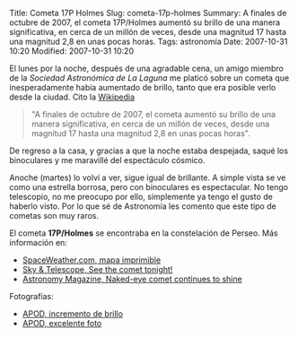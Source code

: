 Title: Cometa 17P Holmes
Slug: cometa-17p-holmes
Summary: A finales de octubre de 2007, el cometa 17P/Holmes aumentó su brillo de una manera significativa, en cerca de un millón de veces, desde una magnitud 17 hasta una magnitud 2,8 en unas pocas horas.
Tags: astronomía
Date: 2007-10-31 10:20
Modified: 2007-10-31 10:20


El lunes por la noche, después de una agradable cena, un amigo miembro de la _Sociedad Astronómica de La Laguna_ me platicó sobre un cometa que inesperadamente había aumentado de brillo, tanto que era posible verlo desde la ciudad. Cito la [Wikipedia](http://es.wikipedia.org/wiki/17P/Holmes)

> "A finales de octubre de 2007, el cometa aumentó su brillo de una manera significativa, en cerca de un millón de veces, desde una magnitud 17 hasta una magnitud 2,8 en unas pocas horas".

De regreso a la casa, y gracias a que la noche estaba despejada, saqué los binoculares y me maravillé del espectáculo cósmico.

Anoche (martes) lo volví a ver, sigue igual de brillante. A simple vista se ve como una estrella borrosa, pero con binoculares es espectacular. No tengo telescopio, no me preocupo por ello, simplemente ya tengo el gusto de haberlo visto. Por lo que sé de Astronomía les comento que este tipo de cometas son muy raros.

El cometa **17P/Holmes** se encontraba en la constelación de Perseo. Más información en:

* [SpaceWeather.com, mapa imprimible](http://spaceweather.com/images2007/24oct07/skymap_north_holmes.gif)
* [Sky & Telescope, See the comet tonight!](http://www.skyandtelescope.com/observing/home/10862521.html)
* [Astronomy Magazine, Naked-eye comet continues to shine](http://www.astronomy.com/asy/default.aspx?c=a&id=6168)

Fotografías:

* [APOD, incremento de brillo](http://antwrp.gsfc.nasa.gov/apod/ap071030.html)
* [APOD, excelente foto](http://antwrp.gsfc.nasa.gov/apod/ap071029.html)
